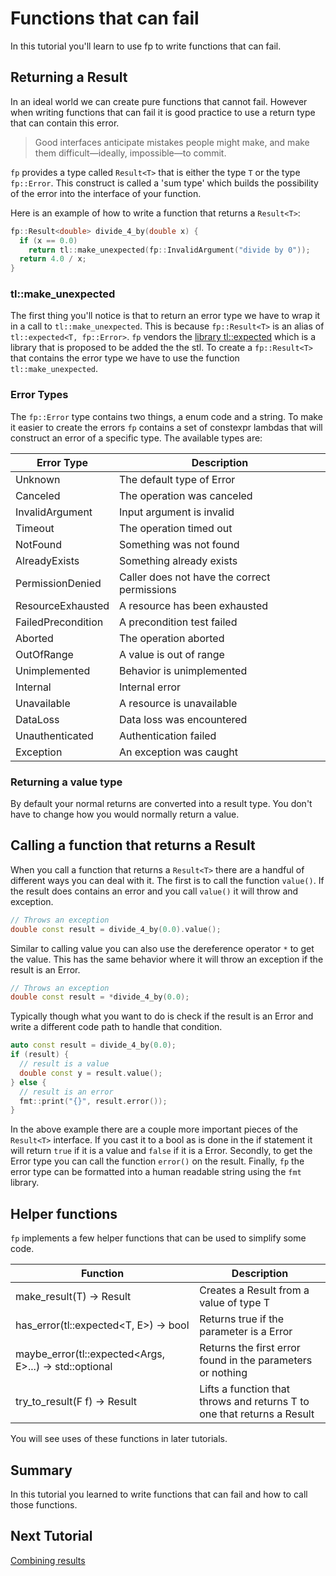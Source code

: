 # Functions that can fail

In this tutorial you'll learn to use fp to write functions that can fail.

## Returning a Result<T>

In an ideal world we can create pure functions that cannot fail.
However when writing functions that can fail it is good practice to use a return type that can contain this error.

> Good interfaces anticipate mistakes people might make, and make them difficult—ideally, impossible—to commit.

`fp` provides a type called `Result<T>` that is either the type `T` or the type `fp::Error`.
This construct is called a 'sum type' which builds the possibility of the error into the interface of your function.

Here is an example of how to write a function that returns a `Result<T>`:

```cpp
fp::Result<double> divide_4_by(double x) {
  if (x == 0.0)
    return tl::make_unexpected(fp::InvalidArgument("divide by 0"));
  return 4.0 / x;
}
```

### tl::make_unexpected

The first thing you'll notice is that to return an error type we have to wrap it in a call to `tl::make_unexpected`.
This is because `fp::Result<T>` is an alias of `tl::expected<T, fp::Error>`.
`fp` vendors the [library tl::expected](https://tl.tartanllama.xyz/en/latest/api/expected.html#tl-expected) which is a library that is proposed to be added the the stl.
To create a `fp::Result<T>` that contains the error type we have to use the function `tl::make_unexpected`.

### Error Types

The `fp::Error` type contains two things, a enum code and a string.
To make it easier to create the errors `fp` contains a set of constexpr lambdas that will construct an error of a specific type.
The available types are:

| Error Type         | Description                                  |
|--------------------|----------------------------------------------|
| Unknown            | The default type of Error                    |
| Canceled           | The operation was canceled                   |
| InvalidArgument    | Input argument is invalid                    |
| Timeout            | The operation timed out                      |
| NotFound           | Something was not found                      |
| AlreadyExists      | Something already exists                     |
| PermissionDenied   | Caller does not have the correct permissions |
| ResourceExhausted  | A resource has been exhausted                |
| FailedPrecondition | A precondition test failed                   |
| Aborted            | The operation aborted                        |
| OutOfRange         | A value is out of range                      |
| Unimplemented      | Behavior is unimplemented                    |
| Internal           | Internal error                               |
| Unavailable        | A resource is unavailable                    |
| DataLoss           | Data loss was encountered                    |
| Unauthenticated    | Authentication failed                        |
| Exception          | An exception was caught                      |

### Returning a value type

By default your normal returns are converted into a result type.
You don't have to change how you would normally return a value.

## Calling a function that returns a Result<T>

When you call a function that returns a `Result<T>` there are a handful of different ways you can deal with it.
The first is to call the function `value()`.
If the result does contains an error and you call `value()` it will throw and exception.

```cpp
// Throws an exception
double const result = divide_4_by(0.0).value();
```

Similar to calling value you can also use the dereference operator `*` to get the value.
This has the same behavior where it will throw an exception if the result is an Error.

```cpp
// Throws an exception
double const result = *divide_4_by(0.0);
```

Typically though what you want to do is check if the result is an Error and write a different code path to handle that condition.

```cpp
auto const result = divide_4_by(0.0);
if (result) {
  // result is a value
  double const y = result.value();
} else {
  // result is an error
  fmt::print("{}", result.error());
}
```

In the above example there are a couple more important pieces of the `Result<T>` interface.
If you cast it to a bool as is done in the if statement it will return `true` if it is a value and `false` if it is a Error.
Secondly, to get the Error type you can call the function `error()` on the result.
Finally, `fp` the error type can be formatted into a human readable string using the `fmt` library.

## Helper functions

`fp` implements a few helper functions that can be used to simplify some code.

| Function                                                  | Description                                                                |
|-----------------------------------------------------------|----------------------------------------------------------------------------|
| make_result(T) -> Result<T>                               | Creates a Result<T> from a value of type T                                 |
| has_error(tl::expected<T, E>) -> bool                     | Returns true if the parameter is a Error                                   |
| maybe_error(tl::expected<Args, E>...) -> std::optional<E> | Returns the first error found in the parameters or nothing                 |
| try_to_result(F f) -> Result<Ret>                         | Lifts a function that throws and returns T to one that returns a Result<T> |

You will see uses of these functions in later tutorials.

## Summary

In this tutorial you learned to write functions that can fail and how to call those functions.

## Next Tutorial

[Combining results](doc/2_combining_results.md)
